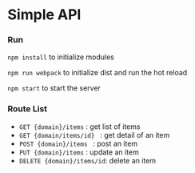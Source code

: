 # Simple API

### Run
```npm install``` to initialize modules

```npm run webpack``` to initialize dist and run the hot reload

```npm start``` to start the server 

### Route List
- ```GET {domain}/items```      : get list of items
- ```GET {domain/items/id} ```  : get detail of an item
- ```POST {domain}/items ```    : post an item
- ```PUT {domain}/items```      : update an item
- ```DELETE {domain}/items/id```: delete an item 